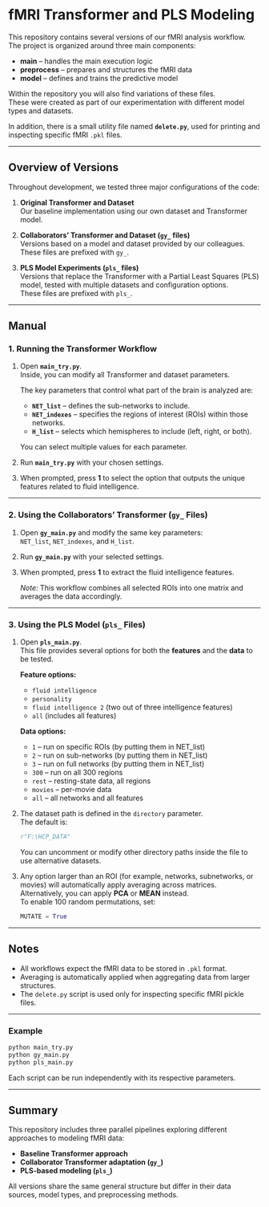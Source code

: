 # fMRI Transformer and PLS Modeling

This repository contains several versions of our fMRI analysis workflow.  
The project is organized around three main components:  

- **main** – handles the main execution logic  
- **preprocess** – prepares and structures the fMRI data  
- **model** – defines and trains the predictive model  

Within the repository you will also find variations of these files.  
These were created as part of our experimentation with different model types and datasets.  

In addition, there is a small utility file named **`delete.py`**, used for printing and inspecting specific fMRI `.pkl` files.

---

## Overview of Versions

Throughout development, we tested three major configurations of the code:

1. **Original Transformer and Dataset**  
   Our baseline implementation using our own dataset and Transformer model.

2. **Collaborators’ Transformer and Dataset (`gy_` files)**  
   Versions based on a model and dataset provided by our colleagues.  
   These files are prefixed with `gy_`.

3. **PLS Model Experiments (`pls_` files)**  
   Versions that replace the Transformer with a Partial Least Squares (PLS) model, tested with multiple datasets and configuration options.  
   These files are prefixed with `pls_`.

---

## Manual

### 1. Running the Transformer Workflow

1. Open **`main_try.py`**.  
   Inside, you can modify all Transformer and dataset parameters.  

   The key parameters that control what part of the brain is analyzed are:  
   - **`NET_list`** – defines the sub-networks to include.  
   - **`NET_indexes`** – specifies the regions of interest (ROIs) within those networks.  
   - **`H_list`** – selects which hemispheres to include (left, right, or both).  

   You can select multiple values for each parameter.  

2. Run **`main_try.py`** with your chosen settings.  
3. When prompted, press **1** to select the option that outputs the unique features related to fluid intelligence.

---

### 2. Using the Collaborators’ Transformer (`gy_` Files)

1. Open **`gy_main.py`** and modify the same key parameters:  
   `NET_list`, `NET_indexes`, and `H_list`.  

2. Run **`gy_main.py`** with your selected settings.  
3. When prompted, press **1** to extract the fluid intelligence features.  

   *Note:* This workflow combines all selected ROIs into one matrix and averages the data accordingly.

---

### 3. Using the PLS Model (`pls_` Files)

1. Open **`pls_main.py`**.  
   This file provides several options for both the **features** and the **data** to be tested.  

   **Feature options:**  
   - `fluid intelligence`  
   - `personality`  
   - `fluid intelligence 2` (two out of three intelligence features)  
   - `all` (includes all features)

   **Data options:**  
   - `1` – run on specific ROIs  (by putting them in NET_list)  
   - `2` – run on sub-networks   (by putting them in NET_list)  
   - `3` – run on full networks  (by putting them in NET_list)  
   - `300` – run on all 300 regions  
   - `rest` – resting-state data, all regions  
   - `movies` – per-movie data  
   - `all` – all networks and all features  

2. The dataset path is defined in the `directory` parameter.  
   The default is:  
   ```python
   r"F:\HCP_DATA"
   ```  
   You can uncomment or modify other directory paths inside the file to use alternative datasets.

3. Any option larger than an ROI (for example, networks, subnetworks, or movies) will automatically apply averaging across matrices.  
   Alternatively, you can apply **PCA** or **MEAN** instead.  
   To enable 100 random permutations, set:  
   ```python
   MUTATE = True
   ```

---

## Notes

- All workflows expect the fMRI data to be stored in `.pkl` format.  
- Averaging is automatically applied when aggregating data from larger structures.  
- The `delete.py` script is used only for inspecting specific fMRI pickle files.

---

### Example

```bash
python main_try.py
python gy_main.py
python pls_main.py
```

Each script can be run independently with its respective parameters.

---

## Summary

This repository includes three parallel pipelines exploring different approaches to modeling fMRI data:

- **Baseline Transformer approach**  
- **Collaborator Transformer adaptation (`gy_`)**  
- **PLS-based modeling (`pls_`)**

All versions share the same general structure but differ in their data sources, model types, and preprocessing methods.

